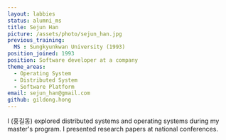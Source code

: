 ```yaml
---
layout: labbies
status: alumni_ms
title: Sejun Han
picture: /assets/photo/sejun_han.jpg
previous_training:
  MS : Sungkyunkwan University (1993)
position_joined: 1993
position: Software developer at a company
theme_areas:
  - Operating System
  - Distributed System
  - Software Platform
email: sejun_han@gmail.com
github: gildong.hong
---
```


I (홍길동) explored distributed systems and operating systems during my master's program. I presented research papers at national conferences.